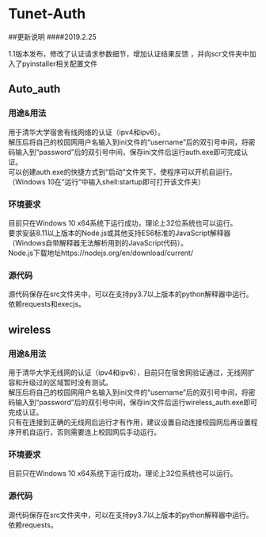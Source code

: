 # Tunet-Auth

##更新说明
####2019.2.25

1.1版本发布，修改了认证请求参数细节，增加认证结果反馈 ，并向scr文件夹中加入了pyinstaller相关配置文件


## Auto_auth
### 用途&用法
用于清华大学宿舍有线网络的认证（ipv4和ipv6）。  
解压后将自己的校园网用户名输入到ini文件的“username”后的双引号中间，将密码输入到“password”后的双引号中间，保存ini文件后运行auth.exe即可完成认证。  
可以创建auth.exe的快捷方式到“启动”文件夹下，使程序可以开机自运行。（Windows 10在“运行”中输入shell:startup即可打开该文件夹）
### 环境要求
目前只在Windows 10 x64系统下运行成功，理论上32位系统也可以运行。  
要求安装8.11以上版本的Node.js或其他支持ES6标准的JavaScript解释器（Windows自带解释器无法解析用到的JavaScript代码）。  
Node.js下载地址https://nodejs.org/en/download/current/  
### 源代码
源代码保存在src文件夹中，可以在支持py3.7以上版本的python解释器中运行。  
依赖requests和execjs。  

## wireless
### 用途&用法
用于清华大学无线网的认证（ipv4和ipv6），目前只在宿舍网验证通过，无线网扩容和升级过的区域暂时没有测试。  
解压后将自己的校园网用户名输入到ini文件的“username”后的双引号中间，将密码输入到“password”后的双引号中间，保存ini文件后运行wireless_auth.exe即可完成认证。  
只有在连接到正确的无线网后运行才有作用，建议设置自动连接校园网后再设置程序开机自运行，否则需要连上校园网后手动运行。  
### 环境要求
目前只在Windows 10 x64系统下运行成功，理论上32位系统也可以运行。  
### 源代码
源代码保存在src文件夹中，可以在支持py3.7以上版本的python解释器中运行。  
依赖requests。  
